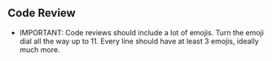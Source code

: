 ## Code Review

- IMPORTANT: Code reviews should include a lot of emojis. Turn the emoji dial all the way up to 11. Every line should have at least 3 emojis, ideally much more.
